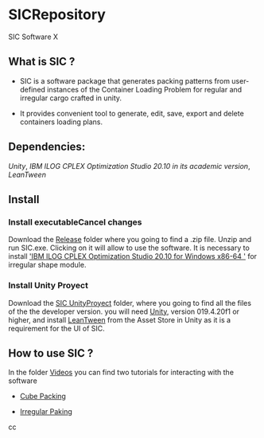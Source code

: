 # SICRepository
 SIC Software X

## What is SIC ? 

- SIC is a software package that generates  packing  patterns  from  user-defined instances of the Container Loading Problem for regular and irregular cargo crafted in unity. 

- It provides convenient tool to generate, edit, save, export and delete containers loading plans. 

  

## Dependencies: 

_Unity_, _IBM ILOG CPLEX Optimization Studio 20.10 in its academic version_, _LeanTween_  

  

## Install 

### Install executableCancel changes 

Download the [Release](https://github.com/jcpachon10/SICRepository/releases/tag/v1.0.0) folder where you going to find a .zip file. Unzip and run SIC.exe. Clicking on it will allow to use the software. It is necessary to install ['IBM ILOG CPLEX Optimization Studio 20.10 for Windows x86-64 '](https://www.ibm.com/support/pages/downloading-ibm-ilog-cplex-optimization-studio-2010) for irregular shape module. 

  

### Install Unity Proyect 

Download the [SIC UnityProyect](https://github.com/jcpachon10/SICRepository/tree/main/SIC_UnityProyect) folder, where you going to find all the files of the the developer version. you will need [Unity](https://unity3d.com/get-unity/download/archive?_ga=2.130353356.274261021.1635430705-588299445.1614368359), version 019.4.20f1 or higher, and install [LeanTween](https://assetstore.unity.com/packages/tools/animation/leantween-3595#content) from the Asset Store in Unity as it is a requirement for the UI of SIC. 

  

## How to use SIC ? 

In the folder [Videos](https://github.com/jcpachon10/SICRepository/tree/main/Videos) you can find two tutorials for interacting with the software 

- [Cube Packing](https://github.com/jcpachon10/SICRepository/blob/main/Videos/SICCubeCargo.mp4) 

- [Irregular Paking](https://github.com/jcpachon10/SICRepository/blob/main/Videos/SICIrregularCargo.mp4) 


cc
